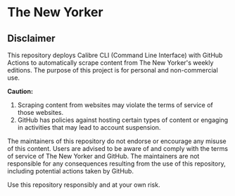 # The New Yorker

## Disclaimer

This repository deploys Calibre CLI (Command Line Interface) with GitHub Actions to automatically scrape content from The New Yorker's weekly editions. The purpose of this project is for personal and non-commercial use.

**Caution:**

1. Scraping content from websites may violate the terms of service of those websites.
2. GitHub has policies against hosting certain types of content or engaging in activities that may lead to account suspension.

The maintainers of this repository do not endorse or encourage any misuse of this content. Users are advised to be aware of and comply with the terms of service of The New Yorker and GitHub. The maintainers are not responsible for any consequences resulting from the use of this repository, including potential actions taken by GitHub.

Use this repository responsibly and at your own risk.